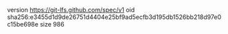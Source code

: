 version https://git-lfs.github.com/spec/v1
oid sha256:e3455d1d9de26751d4404e25bf9ad5ecfb3d195db1526bb218d97e0c15be698e
size 986
